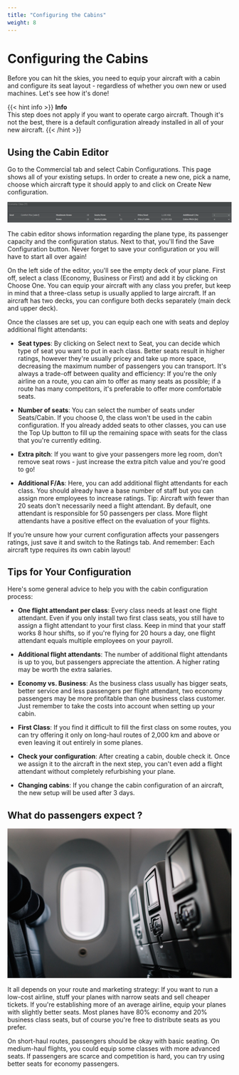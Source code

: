 ```yaml
---
title: "Configuring the Cabins"
weight: 8
---
```


# Configuring the Cabins

Before you can hit the skies, you need to equip your aircraft with a cabin and configure its seat layout - regardless of whether you own new or used machines. Let's see how it's done!

{{< hint info >}}
**Info**  
This step does not apply if you want to operate cargo aircraft. Though it's not the best, there is a default configuration already installed in all of your new aircraft.
{{< /hint >}}

## Using the Cabin Editor

Go to the Commercial tab and select Cabin Configurations. This page shows all of your existing setups. In order to create a new one, pick a name, choose which aircraft type it should apply to and click on Create New configuration.

![Adjusting the Cabin](cabin_04.png "Adjusting the Cabin")

The cabin editor shows information regarding the plane type, its passenger capacity and the configuration status. Next to that, you'll find the Save Configuration button. Never forget to save your configuration or you will have to start all over again!

On the left side of the editor, you'll see the empty deck of your plane. First off, select a class (Economy, Business or First) and add it by clicking on Choose One. You can equip your aircraft with any class you prefer, but keep in mind that a three-class setup is usually applied to large aircraft. If an aircraft has two decks, you can configure both decks separately (main deck and upper deck).

Once the classes are set up, you can equip each one with seats and deploy additional flight attendants:

* **Seat types**: By clicking on Select next to Seat, you can decide which type of seat you want to put in each class. Better seats result in higher ratings, however they're usually pricey and take up more space, decreasing the maximum number of passengers you can transport. It's always a trade-off between quality and efficiency: If you're the only airline on a route, you can aim to offer as many seats as possible; if a route has many competitors, it's preferable to offer more comfortable seats.

* **Number of seats**: You can select the number of seats under Seats/Cabin. If you choose 0, the class won't be used in the cabin configuration. If you already added seats to other classes, you can use the Top Up button to fill up the remaining space with seats for the class that you're currently editing.

* **Extra pitch**: If you want to give your passengers more leg room, don’t remove seat rows - just increase the extra pitch value and you're good to go!

* **Additional F/As**: Here, you can add additional flight attendants for each class. You should already have a base number of staff but you can assign more employees to increase ratings. Tip: Aircraft with fewer than 20 seats don't necessarily need a flight attendant. By default, one attendant is responsible for 50 passengers per class. More flight attendants have a positive effect on the evaluation of your flights.

If you’re unsure how your current configuration affects your passengers ratings, just save it and switch to the Ratings tab. And remember: Each aircraft type requires its own cabin layout!

## Tips for Your Configuration

Here's some general advice to help you with the cabin configuration process:

* **One flight attendant per class**: Every class needs at least one flight attendant. Even if you only install two first class seats, you still have to assign a flight attendant to your first class. Keep in mind that your staff works 8 hour shifts, so if you're flying for 20 hours a day, one flight attendant equals multiple employees on your payroll.

* **Additional flight attendants**: The number of additional flight attendants is up to you, but passengers appreciate the attention. A higher rating may be worth the extra salaries.

* **Economy vs. Business**: As the business class usually has bigger seats, better service and less passengers per flight attendant, two economy passengers may be more profitable than one business class customer. Just remember to take the costs into account when setting up your cabin.

* **First Class**: If you find it difficult to fill the first class on some routes, you can try offering it only on long-haul routes of 2,000 km and above or even leaving it out entirely in some planes. 

* **Check your configuration**: After creating a cabin, double check it. Once we assign it to the aircraft in the next step, you can't even add a flight attendant without completely refurbishing your plane.

* **Changing cabins**: If you change the cabin configuration of an aircraft, the new setup will be used after 3 days.

## What do passengers expect ?

![Aircraft Cabin](cabin_05.jpg "Aircraft Cabin")

It all depends on your route and marketing strategy: If you want to run a low-cost airline, stuff your planes with narrow seats and sell cheaper tickets. If you're establishing more of an average airline, equip your planes with slightly better seats. Most planes have 80% economy and 20% business class seats, but of course you're free to distribute seats as you prefer.

On short-haul routes, passengers should be okay with basic seating. On medium-haul flights, you could equip some classes with more advanced seats. If passengers are scarce and competition is hard, you can try using better seats for economy passengers.
